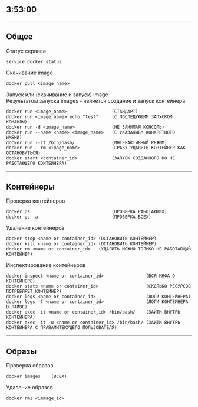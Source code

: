 ## 3:53:00

---
## Общее

Статус сервиса
```shell
service docker status
```
Скачивание image
```shell
docker pull <image_name>
```
Запуск или (скачивание и запуск) image \
Результатом запуска images - является создание и запуск контейнера
```shell
docker run <image_name>                 (СТАНДАРТ)
docker run <image_name> echo "test"     (С ПОСЛЕДУЮЩИМ ЗАПУСКОМ КОМАНЛЫ)
docker run -d <image_name>              (НЕ ЗАНИМАЯ КОНСОЛЬ)
docker run --name <name> <image_name>   (С УКАЗАНИЕМ КОНКРЕТНОГО ИМЕНИ)
docker run --it /bin/bash/              (ИНТЕРАКТИВНЫЙ РЕЖИМ)
docker run --rm <image_name>            (СРАЗУ УДАЛЯТЬ КОНТЕЙНЕР КАК ОСТАНОВИТЬСЯ)
docker start <container_id>             (ЗАПУСК СОЗДАННОГО НО НЕ РАБОТАЮЩЕГО КОНТЕЙНЕРА)
```
---
## Контейнеры

Проверка контейнеров
```shell
docker ps                               (ПРОВЕРКА РАБОТАЮЩИХ)
docker ps -a                            (ПРОВЕРКА ВСЕХ)
```
Удаление контейнеров
```shell
docker stop <name or container_id> (ОСТАНОВИТЬ КОНТЕЙНЕР)
docker kill <name or container_id> (ОСТАНОВИТЬ КОНТЕЙНЕР)
docker rm <name or container_id>   (УДАЛИТЬ МОЖНО ТОЛЬКО НЕ РАБОТАЮЩИЙ КОНТЕЙНЕР)
```

Инспектирование контейнеров
```shell
docker inspect <name or container_id>                (ВСЯ ИНФА О КОНТЕЙНЕРЕ)
docker stats <name or container_id>                  (СКОЛЬКО РЕСУРСОВ ПОТРЕБЛЯЕТ КОНТЕЙНЕР)
docker logs <name or container_id>                   (ЛОГИ КОНТЕЙНЕРА)
docker logs -f <name or container_id>                (ЛОГИ КОНТЕЙНЕРА В ЛАЙВЕ)
docker exec -it <name or container_id> /bin/bash/    (ЗАЙТИ ВНУТРЬ КОНТЕЙНЕРА)
docker exec -it -u <name or container_id> /bin/bash/ (ЗАЙТИ ВНУТРЬ КОНТЕЙНЕРА С ПРАВАМИТЕКУЩЕГО ПОЛЬЗОВАТЕЛЯ)
```
----
## Образы

Проверка образов
```shell
docker images    (ВСЕХ) 
```
Удаление образов
```shell
docker rmi <immage_id>
```
